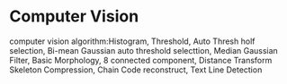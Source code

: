 # Computer Vision
computer vision algorithm:Histogram, Threshold, Auto Thresh holf selection, Bi-mean Gaussian auto threshold selecttion, Median Gaussian Filter, Basic Morphology, 8 connected component, Distance Transform Skeleton Compression, Chain Code reconstruct, Text Line Detection
